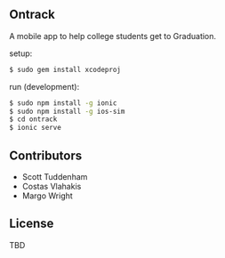 ## Ontrack ##

A mobile app to help college students get to Graduation.


setup:
```bash
$ sudo gem install xcodeproj
```

run (development):

```bash
$ sudo npm install -g ionic
$ sudo npm install -g ios-sim
$ cd ontrack
$ ionic serve
```


## Contributors ##
- Scott Tuddenham
- Costas Vlahakis
- Margo Wright

## License ##
TBD
